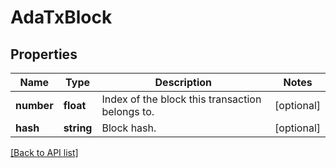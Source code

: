 # AdaTxBlock

## Properties

Name | Type | Description | Notes
------------ | ------------- | ------------- | -------------
**number** | **float** | Index of the block this transaction belongs to. | [optional]
**hash** | **string** | Block hash. | [optional]

[[Back to API list]](../../README.md#api-endpoints)
